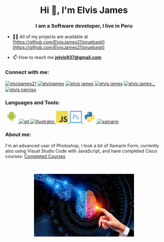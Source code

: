 <h1 align="center">Hi 👋, I'm Elvis James</h1>
<h3 align="center">I am a Software developer, I live in Peru</h3>

- 👨‍💻 All of my projects are available at [https://github.com/ElvisJames21/pruebagit](https://github.com/ElvisJames21/pruebagit)

- 📫 How to reach me **jelvis937@gmail.com**

<h3 align="left">Connect with me:</h3>
<p align="left">
<a href="https://dev.to/elvisjames21" target="blank"><img align="center" src="https://raw.githubusercontent.com/rahuldkjain/github-profile-readme-generator/master/src/images/icons/Social/devto.svg" alt="elvisjames21" height="30" width="40" /></a>
<a href="https://twitter.com/elvisjames" target="blank"><img align="center" src="https://raw.githubusercontent.com/rahuldkjain/github-profile-readme-generator/master/src/images/icons/Social/twitter.svg" alt="elvisjames" height="30" width="40" /></a>
<a href="https://linkedin.com/in/elvis james" target="blank"><img align="center" src="https://raw.githubusercontent.com/rahuldkjain/github-profile-readme-generator/master/src/images/icons/Social/linked-in-alt.svg" alt="elvis james" height="30" width="40" /></a>
<a href="https://fb.com/elvis james" target="blank"><img align="center" src="https://raw.githubusercontent.com/rahuldkjain/github-profile-readme-generator/master/src/images/icons/Social/facebook.svg" alt="elvis james" height="30" width="40" /></a>
<a href="https://instagram.com/elvis.james._" target="blank"><img align="center" src="https://raw.githubusercontent.com/rahuldkjain/github-profile-readme-generator/master/src/images/icons/Social/instagram.svg" alt="elvis.james._" height="30" width="40" /></a>
<a href="https://www.youtube.com/c/elvis narciso" target="blank"><img align="center" src="https://raw.githubusercontent.com/rahuldkjain/github-profile-readme-generator/master/src/images/icons/Social/youtube.svg" alt="elvis narciso" height="30" width="40" /></a>
</p>

<h3 align="left">Languages and Tools:</h3>
<p align="left"> <a href="https://developer.android.com" target="_blank" rel="noreferrer"> <img src="https://raw.githubusercontent.com/devicons/devicon/master/icons/android/android-original-wordmark.svg" alt="android" width="40" height="40"/> </a> <a href="https://git-scm.com/" target="_blank" rel="noreferrer"> <img src="https://www.vectorlogo.zone/logos/git-scm/git-scm-icon.svg" alt="git" width="40" height="40"/> </a> <a href="https://www.adobe.com/in/products/illustrator.html" target="_blank" rel="noreferrer"> <img src="https://www.vectorlogo.zone/logos/adobe_illustrator/adobe_illustrator-icon.svg" alt="illustrator" width="40" height="40"/> </a> <a href="https://developer.mozilla.org/en-US/docs/Web/JavaScript" target="_blank" rel="noreferrer"> <img src="https://raw.githubusercontent.com/devicons/devicon/master/icons/javascript/javascript-original.svg" alt="javascript" width="40" height="40"/> </a> <a href="https://www.photoshop.com/en" target="_blank" rel="noreferrer"> <img src="https://raw.githubusercontent.com/devicons/devicon/master/icons/photoshop/photoshop-line.svg" alt="photoshop" width="40" height="40"/> </a> <a href="https://www.python.org" target="_blank" rel="noreferrer"> <img src="https://raw.githubusercontent.com/devicons/devicon/master/icons/python/python-original.svg" alt="python" width="40" height="40"/> </a> <a href="https://dotnet.microsoft.com/apps/xamarin" target="_blank" rel="noreferrer"> <img
src="https://raw.githubusercontent.com/detain/svg-logos/780f25886640cef088af994181646db2f6b1a3f8/svg/xamarin.svg" alt="xamarin" width="40" height="40"/> </a> </p>

<h3 align="left">About me:</h3>
<p>I'm an advanced user of Photoshop, I took a bit of Xamarin Form, currently also using Visual Studio Code with JavaScript, and have completed Cisco courses: <a href="https://publuu.com/flip-book/231172/550027" onclick="window.open(this.href, '_blank'); return false;">Completed Courses</a></p><br><br>

<div align="center">
<img src="tecnologia.jpg" alt="Descripción de la imagen" width="320" height="200">
</div>



